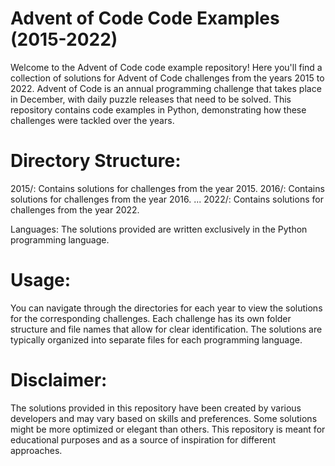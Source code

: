 # Advent of Code Code Examples (2015-2022)

Welcome to the Advent of Code code example repository! Here you'll find a collection of solutions for Advent of Code challenges from the years 2015 to 2022. Advent of Code is an annual programming challenge that takes place in December, with daily puzzle releases that need to be solved. This repository contains code examples in Python, demonstrating how these challenges were tackled over the years.


# Directory Structure:

2015/: Contains solutions for challenges from the year 2015.
2016/: Contains solutions for challenges from the year 2016.
...
2022/: Contains solutions for challenges from the year 2022.

Languages: The solutions provided are written exclusively in the Python programming language.


# Usage:

You can navigate through the directories for each year to view the solutions for the corresponding challenges. Each challenge has its own folder structure and file names that allow for clear identification. The solutions are typically organized into separate files for each programming language.


# Disclaimer:

The solutions provided in this repository have been created by various developers and may vary based on skills and preferences. Some solutions might be more optimized or elegant than others. This repository is meant for educational purposes and as a source of inspiration for different approaches.




